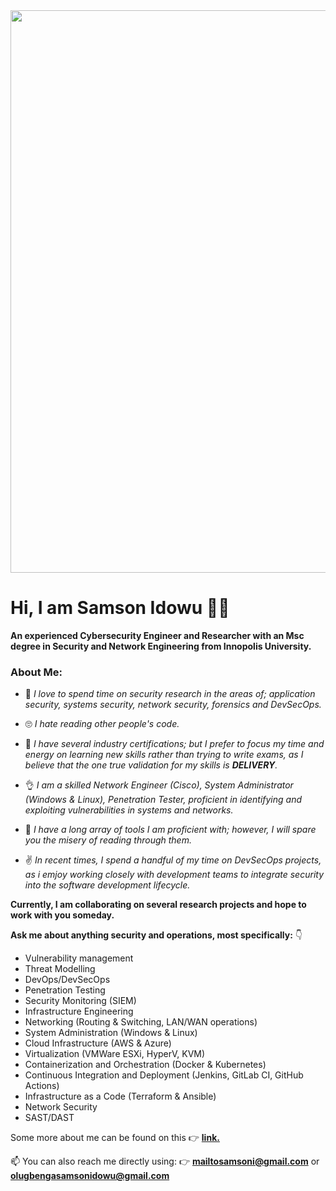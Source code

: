 <div id="header" align="center">
  <img src="https://repository-images.githubusercontent.com/219294494/561c6500-0423-11eb-8de3-df840f6a912d" width="900"/> 
</div>


# Hi, I am Samson Idowu 👋🏽
**An experienced Cybersecurity Engineer and Researcher with an Msc degree in Security and Network Engineering from Innopolis University.**


### **About Me:**

- 👀 *I love to spend time on security research in the areas of; application security, systems security, network security, forensics and DevSecOps.*

- 🙄 *I hate reading other people's code.*

- 💪 *I have several industry certifications; but I prefer to focus my time and energy on learning new skills rather than trying to write exams, as I believe that the one true validation for my skills is **DELIVERY**.*

- 👌 *I am a skilled Network Engineer (Cisco), System Administrator (Windows & Linux), Penetration Tester, proficient in identifying and exploiting vulnerabilities in systems and networks.*

- 🙊 *I have a long array of tools I am proficient with; however, I will spare you the misery of reading through them.*

- :v: *In recent times, I spend a handful of my time on DevSecOps projects, as i emjoy working closely with development teams to integrate security into the software development lifecycle.* 


**Currently, I am collaborating on several research projects and hope to work with you someday.**



**Ask me about anything security and operations, most specifically:** 👇

- Vulnerability management 
- Threat Modelling 
- DevOps/DevSecOps
- Penetration Testing
- Security Monitoring (SIEM)
- Infrastructure Engineering
- Networking (Routing & Switching, LAN/WAN operations)
- System Administration (Windows & Linux)
- Cloud Infrastructure (AWS & Azure) 
- Virtualization (VMWare ESXi, HyperV, KVM)
- Containerization and Orchestration (Docker & Kubernetes)
- Continuous Integration and Deployment (Jenkins, GitLab CI, GitHub Actions)
- Infrastructure as a Code (Terraform & Ansible)
- Network Security
- SAST/DAST



Some more about me can be found on this 👉 [**link.**](https://samsonidowu.netlify.app/)



📫 You can also reach me directly using: 👉 **mailtosamsoni@gmail.com** or **olugbengasamsonidowu@gmail.com**

<!--
